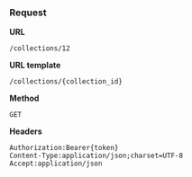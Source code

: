 ### Request

**URL**

`/collections/12`

**URL template**

`/collections/{collection_id}`

**Method**

`GET`

**Headers**

`Authorization:Bearer{token}`  
`Content-Type:application/json;charset=UTF-8`  
`Accept:application/json`  
